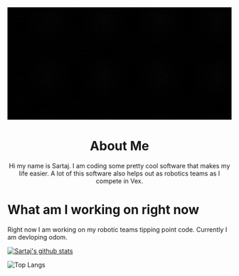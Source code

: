 <link rel = "stylesheet" type = "text/css" href = "style.css" />
<body>
    <img width="1440" alt="Screen Shot 2020-07-24 at 2 11 35 PM" src="https://raw.githubusercontent.com/Sartaj21/Sartaj21/master/Hi%20I%20am%20Sartaj%20Gill.gif"></img>
    <div class="AboutMe">
        <center><h1>About Me </h1></center>
        <center><p>Hi my name is Sartaj. I am coding some pretty cool software that makes my life easier. A lot of this software also helps out as robotics teams as I compete in Vex.</center>
    </div>
    <h1>What am I working on right now</h1>
    Right now I am working on my robotic teams tipping point code. Currently I am devloping odom.
    
 
[![Sartaj's github stats](https://github-readme-stats.vercel.app/api?username=Sartaj21&count_private=true&hide=stars&show_icons=true)](https://github.com/anuraghazra/github-readme-stats)

![Top Langs](https://github-readme-stats.vercel.app/api/top-langs/?username=laxmena&layout=compact)

</body>
